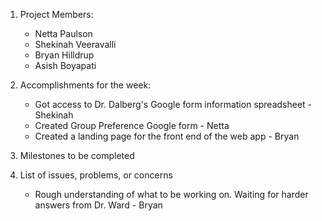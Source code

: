 1. Project Members:
   - Netta Paulson
   - Shekinah Veeravalli
   - Bryan Hilldrup
   - Asish Boyapati
   
2. Accomplishments for the week:
   - Got access to Dr. Dalberg's Google form information spreadsheet - Shekinah
   - Created Group Preference Google form - Netta
   - Created a landing page for the front end of the web app - Bryan
   
3. Milestones to be completed
    
4. List of issues, problems, or concerns
   - Rough understanding of what to be working on.  Waiting for harder answers from Dr. Ward - Bryan
